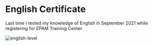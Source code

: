 # English Certificate
Last time I tested my knowledge of English in September 2021 while registering for EPAM Training Center.

![english-level](https://user-images.githubusercontent.com/55803307/146804885-d463802e-4970-45ed-b243-5aaab4cba248.jpg)
